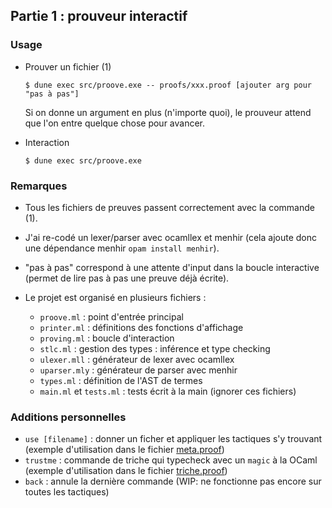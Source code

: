 ## Partie 1 : prouveur interactif

### Usage

- Prouver un fichier (1)
  ```
  $ dune exec src/proove.exe -- proofs/xxx.proof [ajouter arg pour "pas à pas"]
  ```
  Si on donne un argument en plus (n'importe quoi),
  le prouveur attend que l'on entre quelque chose pour avancer.

- Interaction
  ```
  $ dune exec src/proove.exe
  ```

### Remarques

- Tous les fichiers de preuves passent correctement avec la commande (1).
- J'ai re-codé un lexer/parser avec ocamllex et menhir (cela ajoute donc une dépendance menhir `opam install menhir`).
- "pas à pas" correspond à une attente d'input dans la boucle interactive (permet de lire pas à pas une preuve déjà écrite).

- Le projet est organisé en plusieurs fichiers :
  + `proove.ml` : point d'entrée principal
  + `printer.ml` : définitions des fonctions d'affichage
  + `proving.ml` : boucle d'interaction
  + `stlc.ml` : gestion des types : inférence et type checking
  + `ulexer.mll` : générateur de lexer avec ocamllex
  + `uparser.mly` : générateur de parser avec menhir
  + `types.ml` : définition de l'AST de termes
  + `main.ml` et `tests.ml` : tests écrit à la main (ignorer ces fichiers)

### Additions personnelles

- `use [filename]` : donner un ficher et appliquer les tactiques s'y trouvant (exemple d'utilisation dans le fichier [meta.proof](proofs/meta.proof))
- `trustme` : commande de triche qui typecheck avec un `magic` à la OCaml (exemple d'utilisation dans le fichier [triche.proof](proofs/triche.proof))
- `back` : annule la dernière commande (WIP: ne fonctionne pas encore sur toutes les tactiques)
